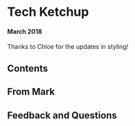 # Tech Ketchup

#### March 2018

Thanks to Chloe for the updates in styling!

## Contents

## From Mark

## Feedback and Questions